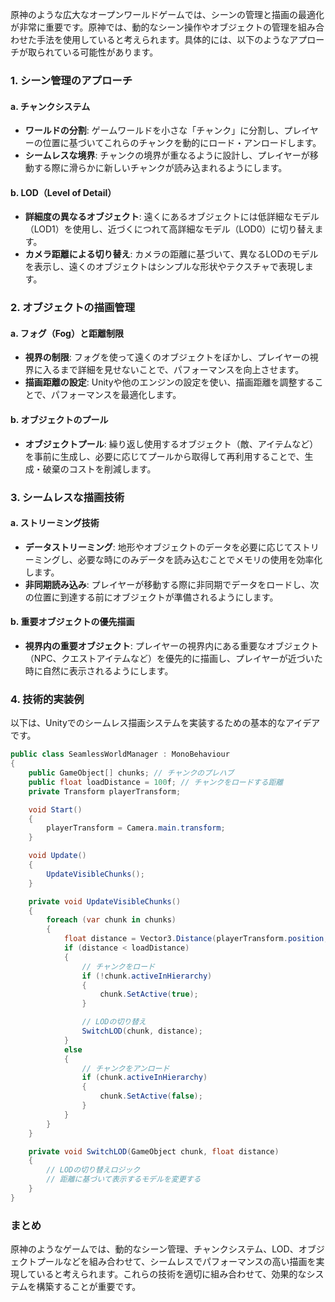 原神のような広大なオープンワールドゲームでは、シーンの管理と描画の最適化が非常に重要です。原神では、動的なシーン操作やオブジェクトの管理を組み合わせた手法を使用していると考えられます。具体的には、以下のようなアプローチが取られている可能性があります。

### 1. シーン管理のアプローチ

#### a. チャンクシステム
- **ワールドの分割**: ゲームワールドを小さな「チャンク」に分割し、プレイヤーの位置に基づいてこれらのチャンクを動的にロード・アンロードします。
- **シームレスな境界**: チャンクの境界が重なるように設計し、プレイヤーが移動する際に滑らかに新しいチャンクが読み込まれるようにします。

#### b. LOD（Level of Detail）
- **詳細度の異なるオブジェクト**: 遠くにあるオブジェクトには低詳細なモデル（LOD1）を使用し、近づくにつれて高詳細なモデル（LOD0）に切り替えます。
- **カメラ距離による切り替え**: カメラの距離に基づいて、異なるLODのモデルを表示し、遠くのオブジェクトはシンプルな形状やテクスチャで表現します。

### 2. オブジェクトの描画管理

#### a. フォグ（Fog）と距離制限
- **視界の制限**: フォグを使って遠くのオブジェクトをぼかし、プレイヤーの視界に入るまで詳細を見せないことで、パフォーマンスを向上させます。
- **描画距離の設定**: Unityや他のエンジンの設定を使い、描画距離を調整することで、パフォーマンスを最適化します。

#### b. オブジェクトのプール
- **オブジェクトプール**: 繰り返し使用するオブジェクト（敵、アイテムなど）を事前に生成し、必要に応じてプールから取得して再利用することで、生成・破棄のコストを削減します。

### 3. シームレスな描画技術

#### a. ストリーミング技術
- **データストリーミング**: 地形やオブジェクトのデータを必要に応じてストリーミングし、必要な時にのみデータを読み込むことでメモリの使用を効率化します。
- **非同期読み込み**: プレイヤーが移動する際に非同期でデータをロードし、次の位置に到達する前にオブジェクトが準備されるようにします。

#### b. 重要オブジェクトの優先描画
- **視界内の重要オブジェクト**: プレイヤーの視界内にある重要なオブジェクト（NPC、クエストアイテムなど）を優先的に描画し、プレイヤーが近づいた時に自然に表示されるようにします。

### 4. 技術的実装例

以下は、Unityでのシームレス描画システムを実装するための基本的なアイデアです。

```csharp
public class SeamlessWorldManager : MonoBehaviour
{
    public GameObject[] chunks; // チャンクのプレハブ
    public float loadDistance = 100f; // チャンクをロードする距離
    private Transform playerTransform;

    void Start()
    {
        playerTransform = Camera.main.transform;
    }

    void Update()
    {
        UpdateVisibleChunks();
    }

    private void UpdateVisibleChunks()
    {
        foreach (var chunk in chunks)
        {
            float distance = Vector3.Distance(playerTransform.position, chunk.transform.position);
            if (distance < loadDistance)
            {
                // チャンクをロード
                if (!chunk.activeInHierarchy)
                {
                    chunk.SetActive(true);
                }

                // LODの切り替え
                SwitchLOD(chunk, distance);
            }
            else
            {
                // チャンクをアンロード
                if (chunk.activeInHierarchy)
                {
                    chunk.SetActive(false);
                }
            }
        }
    }

    private void SwitchLOD(GameObject chunk, float distance)
    {
        // LODの切り替えロジック
        // 距離に基づいて表示するモデルを変更する
    }
}
```

### まとめ

原神のようなゲームでは、動的なシーン管理、チャンクシステム、LOD、オブジェクトプールなどを組み合わせて、シームレスでパフォーマンスの高い描画を実現していると考えられます。これらの技術を適切に組み合わせて、効果的なシステムを構築することが重要です。